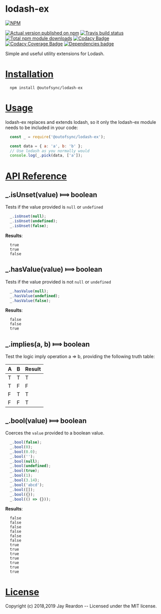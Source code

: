 # lodash-ex

[![NPM](https://nodei.co/npm/@outofsync/lodash-ex.png?downloads=true)](https://nodei.co/npm/@outofsync/lodash-ex/)

[![Actual version published on npm](http://img.shields.io/npm/v/@outofsync/lodash-ex.svg)](https://www.npmjs.org/package/@outofsync/lodash-ex)
[![Travis build status](https://travis-ci.org/OutOfSyncStudios/lodash-ex.svg)](https://www.npmjs.org/package/@outofsync/lodash-ex)
[![Total npm module downloads](http://img.shields.io/npm/dt/@outofsync/lodash-ex.svg)](https://www.npmjs.org/package/@outofsync/lodash-ex)
[![Codacy Badge](https://api.codacy.com/project/badge/Grade/198aa1923d284affae5516a3563ce2d5)](https://www.codacy.com/app/chronosis/lodash-ex?utm_source=github.com&amp;utm_medium=referral&amp;utm_content=OutOfSyncStudios/lodash-ex&amp;utm_campaign=Badge_Grade)
[![Codacy Coverage Badge](https://api.codacy.com/project/badge/Coverage/e60352058157440f8daf9135749f0f51)](https://www.codacy.com/app/OutOfSyncStudios/lodash-ex?utm_source=github.com&utm_medium=referral&utm_content=OutOfSyncStudios/lodash-ex&utm_campaign=Badge_Coverage)
[![Dependencies badge](https://david-dm.org/OutOfSyncStudios/lodash-ex/status.svg)](https://david-dm.org/OutOfSyncStudios/lodash-ex?view=list)


Simple and useful utility extensions for Lodash.

<a name="installation"></a>
# [Installation](#installation)

```shell
  npm install @outofsync/lodash-ex
```

<a name="usage"></a>
# [Usage](#usage)
lodash-ex replaces and extends lodash, so it only the lodash-ex module needs to be included in your code:

```js
  const _ = require('@outofsync/lodash-ex');

  const data = { a: 'a', b: 'b' };
  // Use lodash as you normally would
  console.log(_.pick(data, ['a']);
```

<a name="api"></a>
# [API Reference](#api)

## _.isUnset(value) &#x27fe; boolean
Tests if the value provided is `null` or `undefined`

```js
  _.isUnset(null);
  _.isUnset(undefined);
  _.isUnset(false);
```

**Results**:
```
  true
  true
  false
```

## _.hasValue(value) &#x27fe; boolean
Tests if the value provided is not `null` or `undefined`

```js
  _.hasValue(null);
  _.hasValue(undefined);
  _.hasValue(false);
```

**Results**:
```
  false
  false
  true
```

## _.implies(a, b) &#x27fe; boolean
Test the logic imply operation a => b, providing the following truth table:

| A | B | Result |
| - | - | ------ |
| T | T | T |
| T | F | F |
| F | T | T |
| F | F | T |

## _.bool(value) &#x27fe; boolean
Coerces the `value` provided to a boolean value.

```js
  _.bool(false);
  _.bool(0);
  _.bool(0.0);
  _.bool('');
  _.bool(null);
  _.bool(undefined);
  _.bool(true);
  _.bool(1);
  _.bool(3.14);
  _.bool('abcd');
  _.bool([]);
  _.bool({});
  _.bool(() => {}));
```

**Results**:
```
  false
  false
  false
  false
  false
  false
  true
  true
  true
  true
  true
  true
  true
```

<a name="license"></a>
# [License](#license)

Copyright (c) 2018,2019 Jay Reardon -- Licensed under the MIT license.
